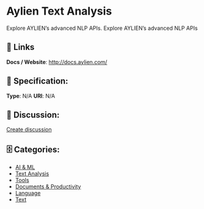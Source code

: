 # Aylien Text Analysis


Explore AYLIEN’s advanced NLP APIs.  Explore AYLIEN’s advanced NLP APIs

##  🔗 Links
**Docs / Website**: http://docs.aylien.com/

## 🧬 Specification:
**Type**: N/A
**URI**: N/A

## 💬 Discussion:
[Create discussion](https://github.com/apis-list/apis-list/discussions/new)

## 🗄️ Categories:
- [AI & ML](https://github.com/apis-list/apis-list#ai-and-ml)
- [Text Analysis](https://github.com/apis-list/apis-list#text-analysis)
- [Tools](https://github.com/apis-list/apis-list#tools)
- [Documents & Productivity](https://github.com/apis-list/apis-list#documents-and-productivity)
- [Language](https://github.com/apis-list/apis-list#language)
- [Text](https://github.com/apis-list/apis-list#text)







